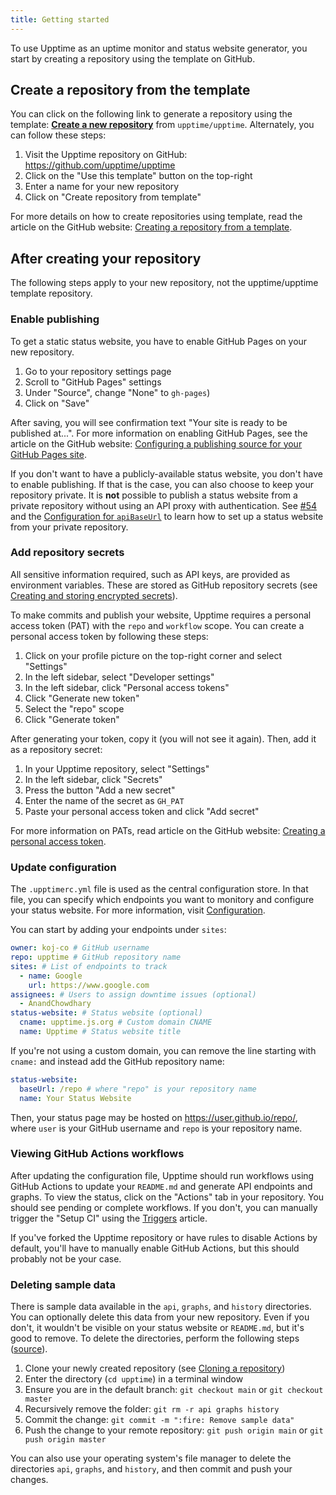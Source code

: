 ```yaml
---
title: Getting started
---
```


To use Upptime as an uptime monitor and status website generator, you start by creating a repository using the template on GitHub.

## Create a repository from the template

You can click on the following link to generate a repository using the template: [**Create a new repository**](https://github.com/upptime/upptime/generate) from `upptime/upptime`. Alternately, you can follow these steps:

1. Visit the Upptime repository on GitHub: https://github.com/upptime/upptime
1. Click on the "Use this template" button on the top-right
1. Enter a name for your new repository
1. Click on "Create repository from template"

For more details on how to create repositories using template, read the article on the GitHub website: [Creating a repository from a template](https://docs.github.com/en/free-pro-team@latest/github/creating-cloning-and-archiving-repositories/creating-a-repository-from-a-template).

## After creating your repository

The following steps apply to your new repository, not the upptime/upptime template repository.

### Enable publishing

To get a static status website, you have to enable GitHub Pages on your new repository.

1. Go to your repository settings page
1. Scroll to "GitHub Pages" settings
1. Under "Source", change "None" to `gh-pages`)
1. Click on "Save"

After saving, you will see confirmation text "Your site is ready to be published at...". For more information on enabling GitHub Pages, see the article on the GitHub website: [Configuring a publishing source for your GitHub Pages site](https://docs.github.com/en/free-pro-team@latest/github/working-with-github-pages/configuring-a-publishing-source-for-your-github-pages-site).

If you don't want to have a publicly-available status website, you don't have to enable publishing. If that is the case, you can also choose to keep your repository private. It is **not** possible to publish a status website from a private repository without using an API proxy with authentication. See [#54](https://github.com/upptime/upptime/issues/54) and the [Configuration for `apiBaseUrl`](https://upptime.js.org/docs/configuration#custom-api-base-url) to learn how to set up a status website from your private repository.

### Add repository secrets

All sensitive information required, such as API keys, are provided as environment variables. These are stored as GitHub repository secrets (see [Creating and storing encrypted secrets](https://docs.github.com/en/free-pro-team@latest/actions/reference/encrypted-secrets)).

To make commits and publish your website, Upptime requires a personal access token (PAT) with the `repo` and `workflow` scope. You can create a personal access token by following these steps:

1. Click on your profile picture on the top-right corner and select "Settings"
2. In the left sidebar, select "Developer settings"
3. In the left sidebar, click "Personal access tokens"
4. Click "Generate new token"
5. Select the "repo" scope
6. Click "Generate token"

After generating your token, copy it (you will not see it again). Then, add it as a repository secret:

1. In your Upptime repository, select "Settings"
2. In the left sidebar, click "Secrets"
3. Press the button "Add a new secret"
4. Enter the name of the secret as `GH_PAT`
5. Paste your personal access token and click "Add secret"

For more information on PATs, read article on the GitHub website: [Creating a personal access token](https://docs.github.com/en/free-pro-team@latest/github/authenticating-to-github/creating-a-personal-access-token).

### Update configuration

The `.upptimerc.yml` file is used as the central configuration store. In that file, you can specify which endpoints you want to monitory and configure your status website. For more information, visit [Configuration](/docs/configuration).

You can start by adding your endpoints under `sites`:

```yaml title=".upptimerc.yml"
owner: koj-co # GitHub username
repo: upptime # GitHub repository name
sites: # List of endpoints to track
  - name: Google
    url: https://www.google.com
assignees: # Users to assign downtime issues (optional)
  - AnandChowdhary
status-website: # Status website (optional)
  cname: upptime.js.org # Custom domain CNAME
  name: Upptime # Status website title
```

If you're not using a custom domain, you can remove the line starting with `cname:` and instead add the GitHub repository name:

```yaml
status-website:
  baseUrl: /repo # where "repo" is your repository name
  name: Your Status Website
```

Then, your status page may be hosted on https://user.github.io/repo/, where `user` is your GitHub username and `repo` is your repository name.

### Viewing GitHub Actions workflows

After updating the configuration file, Upptime should run workflows using GitHub Actions to update your `README.md` and generate API endpoints and graphs. To view the status, click on the "Actions" tab in your repository. You should see pending or complete workflows. If you don't, you can manually trigger the "Setup CI" using the [Triggers](/docs/triggers) article.

If you've forked the Upptime repository or have rules to disable Actions by default, you'll have to manually enable GitHub Actions, but this should probably not be your case.

### Deleting sample data

There is sample data available in the `api`, `graphs`, and `history` directories. You can optionally delete this data from your new repository. Even if you don't, it wouldn't be visible on your status website or `README.md`, but it's good to remove. To delete the directories, perform the following steps ([source](https://github.community/t/how-to-delete-multiples-files-in-github/702/3)).

1. Clone your newly created repository (see [Cloning a repository](https://docs.github.com/en/github/creating-cloning-and-archiving-repositories/cloning-a-repository))
1. Enter the directory (`cd upptime`) in a terminal window
1. Ensure you are in the default branch: `git checkout main` or `git checkout master`
1. Recursively remove the folder: `git rm -r api graphs history`
1. Commit the change: `git commit -m ":fire: Remove sample data"`
1. Push the change to your remote repository: `git push origin main` or `git push origin master`

You can also use your operating system's file manager to delete the directories `api`, `graphs`, and `history`, and then commit and push your changes.

